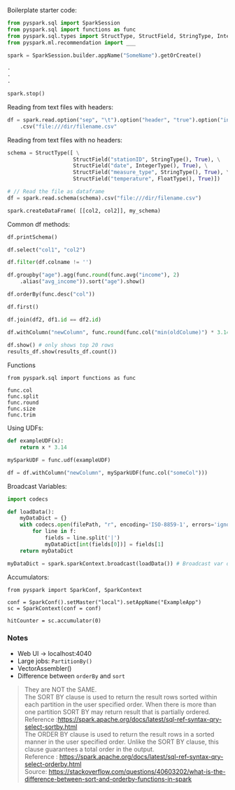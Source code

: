Boilerplate starter code:

```python
from pyspark.sql import SparkSession
from pyspark.sql import functions as func
from pyspark.sql.types import StructType, StructField, StringType, IntegerType, FloatType
from pyspark.ml.recommendation import ___

spark = SparkSession.builder.appName("SomeName").getOrCreate()

.
.
.

spark.stop()
```

Reading from text files with headers:
```python
df = spark.read.option("sep", "\t").option("header", "true").option("inferSchema", "true")\
    .csv("file:///dir/filename.csv"
```


Reading from text files with no headers:
```python
schema = StructType([ \
                     StructField("stationID", StringType(), True), \
                     StructField("date", IntegerType(), True), \
                     StructField("measure_type", StringType(), True), \
                     StructField("temperature", FloatType(), True)])

# // Read the file as dataframe
df = spark.read.schema(schema).csv("file:///dir/filename.csv")
```

```python
spark.createDataFrame( [[col2, col2]], my_schema)
```

Common df methods:
```python
df.printSchema()

df.select("col1", "col2")

df.filter(df.colname != '')

df.groupby("age").agg(func.round(func.avg("income"), 2)
    .alias("avg_income")).sort("age").show()

df.orderBy(func.desc("col"))

df.first()

df.join(df2, df1.id == df2.id)

df.withColumn("newColumn", func.round(func.col("min(oldColume)") * 3.14, 2)
    
df.show() # only shows top 20 rows
results_df.show(results_df.count())

```

Functions
```
from pyspark.sql import functions as func

func.col
func.split
func.round
func.size
func.trim
```


Using UDFs:
```python
def exampleUDF(x):
    return x * 3.14

mySparkUDF = func.udf(exampleUDF)

df = df.withColumn("newColumn", mySparkUDF(func.col("someCol")))

```

Broadcast Variables:
```python
import codecs

def loadData():
    myDataDict = {}
    with codecs.open(filePath, "r", encoding='ISO-8859-1', errors='ignore') as f:
        for line in f:
            fields = line.split('|')
            myDataDict[int(fields[0])] = fields[1]
    return myDataDict

myDataDict = spark.sparkContext.broadcast(loadData()) # Broadcast var object

```

Accumulators:
```
from pyspark import SparkConf, SparkContext

conf = SparkConf().setMaster("local").setAppName("ExampleApp")
sc = SparkContext(conf = conf)

hitCounter = sc.accumulator(0)
```



### Notes
- Web UI -> localhost:4040 
- Large jobs: `PartitionBy()`
- VectorAssembler()
- Difference between `orderBy` and `sort`
> They are NOT the SAME.  
The SORT BY clause is used to return the result rows sorted within each partition in the user specified order. When there is more than one partition SORT BY may return result that is partially ordered.  
Reference :https://spark.apache.org/docs/latest/sql-ref-syntax-qry-select-sortby.html  
The ORDER BY clause is used to return the result rows in a sorted manner in the user specified order. Unlike the SORT BY clause, this clause guarantees a total order in the output.  
Reference : https://spark.apache.org/docs/latest/sql-ref-syntax-qry-select-orderby.html  
Source: https://stackoverflow.com/questions/40603202/what-is-the-difference-between-sort-and-orderby-functions-in-spark


